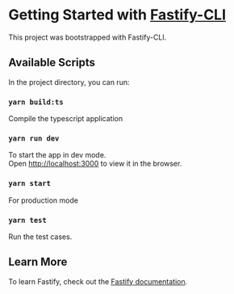 # Getting Started with [Fastify-CLI](https://www.npmjs.com/package/fastify-cli)

This project was bootstrapped with Fastify-CLI.

## Available Scripts

In the project directory, you can run:

### `yarn build:ts`

Compile the typescript application

### `yarn run dev`

To start the app in dev mode.\
Open [http://localhost:3000](http://localhost:3000) to view it in the browser.

### `yarn start`

For production mode

### `yarn test`

Run the test cases.

## Learn More

To learn Fastify, check out the [Fastify documentation](https://www.fastify.io/docs/latest/).
